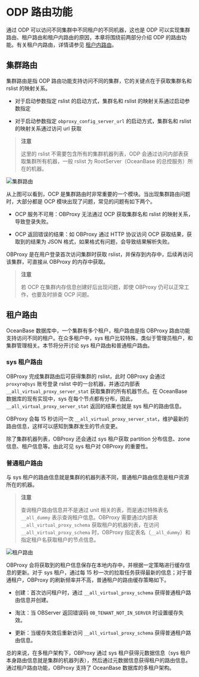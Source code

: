 # ODP 路由功能

通过 ODP 可以访问不同集群中不同租户的不同机器，这也是 ODP 可以实现集群路由、租户路由和租户内路由的原因，本章将围绕前两部分介绍 ODP 的路由功能。有关租户内路由，详情请参见 [租户内路由](3.intra-tenant-routing.md)。

## 集群路由

集群路由是指 ODP 路由功能支持访问不同的集群，它的关键点在于获取集群名和 rslist 的映射关系。

* 对于启动参数指定 rslist 的启动方式，集群名和 rslist 的映射关系通过启动参数指定

* 对于启动参数指定 `obproxy_config_server_url` 的启动方式，集群名和 rslist 的映射关系通过访问 url 获取

> **注意**
>
> 这里的 rslist 不需要包含所有的集群机器列表，ODP 会通过访问内部表获取集群所有机器，一般 rslist 为 RootServer（OceanBase 的总控服务）所在的机器。

![集群路由](https://obbusiness-private.oss-cn-shanghai.aliyuncs.com/doc/img/odp/V4.0.0/zh-CN/6.data-routing/2.routing-function-01.png)

从上图可以看到，OCP 是集群路由时非常重要的一个模块。当出现集群路由问题时，大部分都是 OCP 模块出现了问题，常见的问题有如下两个。

* OCP 服务不可用：OBProxy 无法通过 OCP 获取集群名和 rslist 的映射关系，导致登录失败。

* OCP 返回错误的结果：如 OBProxy 通过 HTTP 协议访问 OCP 获取结果，获取到的结果为 JSON 格式，如果格式有问题，会导致结果解析失败。

OBProxy 是在用户登录首次访问集群时获取 rslist，并保存到内存中，后续再访问该集群，可直接从 OBProxy 的内存中获取。

> **注意**
>
> 若 OCP 在集群内存信息创建好后出现问题，即使 OBProxy 仍可以正常工作，也要及时排查 OCP 问题。

## 租户路由

OceanBase 数据库中，一个集群有多个租户，租户路由是指 OBProxy 路由功能支持访问不同的租户。在众多租户中，sys 租户比较特殊，类似于管理员租户，和集群管理相关。本节将分开讨论 sys 租户路由和普通租户路由。

### sys 租户路由

OBProxy 完成集群路由后可获得集群的 rslist，此时 OBProxy 会通过 `proxyro@sys` 账号登录 rslist 中的一台机器，并通过内部表 `__all_virtual_proxy_server_stat` 获取集群的所有机器节点。在 OceanBase 数据库的现有实现中，sys 在每个节点都有分布，因此，`__all_virtual_proxy_server_stat` 返回的结果也就是 sys 租户的路由信息。

OBProxy 会每 15 秒访问一次 `__all_virtual_proxy_server_stat`，维护最新的路由信息，这样可以感知到集群发生的节点变更。

除了集群机器列表，OBProxy 还会通过 sys 租户获取 partition 分布信息、zone 信息、租户信息等。由此可见 sys 租户对 OBProxy 的重要性。

### 普通租户路由

与 sys 租户的路由信息就是集群的机器列表不同，普通租户路由信息是租户资源所在的机器。

> **注意**
>
> 查询租户路由信息并不是通过 unit 相关的表，而是通过特殊表名 `__all_dummy` 表示查询租户信息。OBProxy 需要通过内部表 `__all_virtual_proxy_schema` 获取租户的机器列表，在访问 `__all_virtual_proxy_schema` 时，OBProxy 指定表名（`__all_dummy`）和指定租户名获取租户的节点信息。

![租户路由](https://obbusiness-private.oss-cn-shanghai.aliyuncs.com/doc/img/odp/V4.0.0/zh-CN/6.data-routing/2.routing-function-02.png)

OBProxy 会将获取到的租户信息保存在本地内存中，并根据一定策略进行缓存信息的更新。对于 sys 租户，通过每 15 秒一次的拉取任务获得最新的信息；对于普通租户，OBProxy 的刷新频率并不高，普通租户的路由缓存策略如下。

* 创建：首次访问租户时，通过 `__all_virtual_proxy_schema` 获得普通租户路由信息并创建。

* 淘汰：当 OBServer 返回错误码 `OB_TENANT_NOT_IN_SERVER` 时设置缓存失效。

* 更新：当缓存失效后重新访问 `__all_virtual_proxy_schema` 获得普通租户路由信息。

总的来说，在多租户架构下，OBProxy 通过 sys 租户获得元数据信息（sys 租户本身路由信息就是集群的机器列表），然后通过元数据信息获得租户的路由信息。通过租户路由功能，OBProxy 支持了 OceanBase 数据库的多租户架构。
